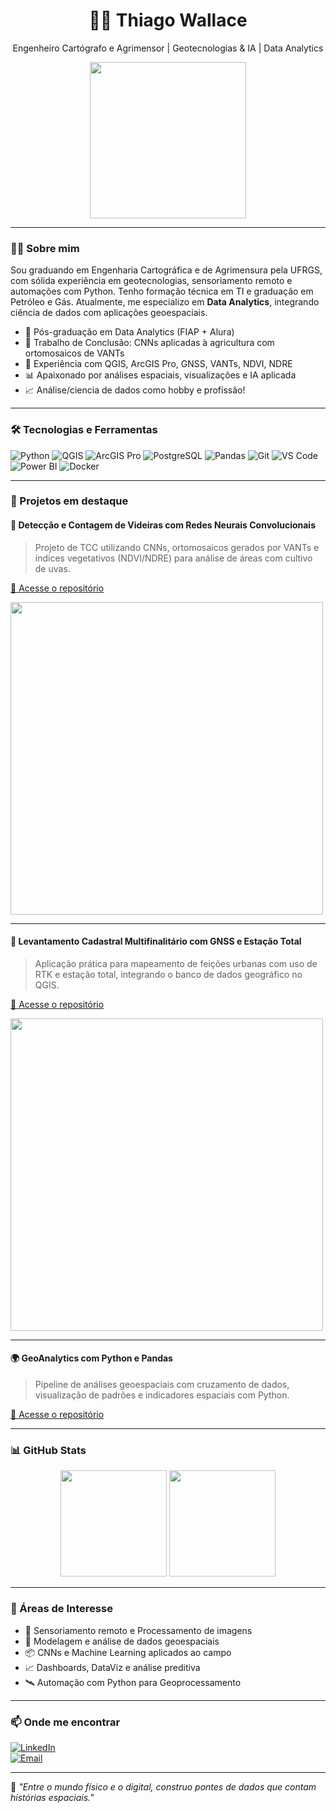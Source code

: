 <h1 align="center">👨‍💻 Thiago Wallace</h1>
<p align="center">
  Engenheiro Cartógrafo e Agrimensor | Geotecnologias & IA | Data Analytics
</p>

<p align="center">
  <img src="https://media.giphy.com/media/L8K62iTDkzGX6/giphy.gif" width="250" />
</p>

---

### 👨‍🏫 Sobre mim

Sou graduando em Engenharia Cartográfica e de Agrimensura pela UFRGS, com sólida experiência em geotecnologias, sensoriamento remoto e automações com Python. Tenho formação técnica em TI e graduação em Petróleo e Gás. Atualmente, me especializo em **Data Analytics**, integrando ciência de dados com aplicações geoespaciais.

- 🌱 Pós-graduação em Data Analytics (FIAP + Alura)
- 🤖 Trabalho de Conclusão: CNNs aplicadas à agricultura com ortomosaicos de VANTs
- 🚁 Experiência com QGIS, ArcGIS Pro, GNSS, VANTs, NDVI, NDRE
- 📊 Apaixonado por análises espaciais, visualizações e IA aplicada
- 📈 Análise/ciencia de dados como hobby e profissão!

---

### 🛠️ Tecnologias e Ferramentas

![Python](https://img.shields.io/badge/Python-3776AB?style=flat&logo=python&logoColor=white)
![QGIS](https://img.shields.io/badge/QGIS-589632?style=flat&logo=qgis&logoColor=white)
![ArcGIS Pro](https://img.shields.io/badge/ArcGIS%20Pro-4479A1?style=flat&logo=esri&logoColor=white)
![PostgreSQL](https://img.shields.io/badge/PostgreSQL-336791?style=flat&logo=postgresql&logoColor=white)
![Pandas](https://img.shields.io/badge/Pandas-150458?style=flat&logo=pandas)
![Git](https://img.shields.io/badge/Git-F05032?style=flat&logo=git&logoColor=white)
![VS Code](https://img.shields.io/badge/VS%20Code-007ACC?style=flat&logo=visual-studio-code&logoColor=white)
![Power BI](https://img.shields.io/badge/PowerBI-F2C811?style=flat&logo=powerbi&logoColor=black)
![Docker](https://img.shields.io/badge/Docker-2496ED?style=flat&logo=docker&logoColor=white)

---

### 🚀 Projetos em destaque

#### 🎯 Detecção e Contagem de Videiras com Redes Neurais Convolucionais
> Projeto de TCC utilizando CNNs, ortomosaicos gerados por VANTs e índices vegetativos (NDVI/NDRE) para análise de áreas com cultivo de uvas.

[🔗 Acesse o repositório](https://github.com/thiagowallace/deteccao-videiras-CNN)

<img src="https://github.com/thiagowallace/deteccao-videiras-CNN/assets/your-image.gif" width="500"/>

---

#### 📐 Levantamento Cadastral Multifinalitário com GNSS e Estação Total
> Aplicação prática para mapeamento de feições urbanas com uso de RTK e estação total, integrando o banco de dados geográfico no QGIS.

[🔗 Acesse o repositório](https://github.com/thiagowallace/levantamento-multifinalitario)

<img src="https://github.com/thiagowallace/levantamento-multifinalitario/assets/cadastral-image.jpg" width="500"/>

---

#### 🌍 GeoAnalytics com Python e Pandas
> Pipeline de análises geoespaciais com cruzamento de dados, visualização de padrões e indicadores espaciais com Python.

[🔗 Acesse o repositório](https://github.com/thiagowallace/geoanalytics-py)

---

### 📊 GitHub Stats

<p align="center">
  <img height="170em" src="https://github-readme-stats.vercel.app/api?username=thiagowallace&show_icons=true&theme=react&include_all_commits=true&count_private=true"/>
  <img height="170em" src="https://github-readme-stats.vercel.app/api/top-langs/?username=thiagowallace&layout=compact&langs_count=10&theme=react"/>
</p>

---

### 💬 Áreas de Interesse

- 🌱 Sensoriamento remoto e Processamento de imagens
- 📍 Modelagem e análise de dados geoespaciais
- 📦 CNNs e Machine Learning aplicados ao campo
- 📈 Dashboards, DataViz e análise preditiva
- 🛰️ Automação com Python para Geoprocessamento

---

### 📫 Onde me encontrar

[![LinkedIn](https://img.shields.io/badge/-Thiago%20Wallace-0A66C2?style=flat&logo=linkedin&logoColor=white)](https://www.linkedin.com/in/thiagowallace)  
[![Email](https://img.shields.io/badge/-thiagowallacepaz@gmail.com-D14836?style=flat&logo=gmail&logoColor=white)](mailto:thiagowallace@email.com)

---

🧠 *"Entre o mundo físico e o digital, construo pontes de dados que contam histórias espaciais."*

